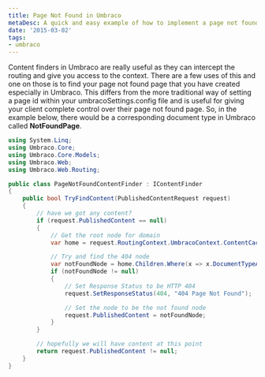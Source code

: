 ```yaml
---
title: Page Not Found in Umbraco
metaDesc: A quick and easy example of how to implement a page not found content finder in Umbraco.
date: '2015-03-02'
tags: 
- umbraco
---
```


Content finders in Umbraco are really useful as they can intercept the routing and give you access to the context. There are a few uses of this and one on those is to find your page not found page that you have created especially in Umbraco. This differs from the more traditional way of setting a page id within your umbracoSettings.config file and is useful for giving your client complete control over their page not found page. So, in the example below, there would be a corresponding document type in Umbraco called **NotFoundPage**.

```csharp
using System.Linq;
using Umbraco.Core;
using Umbraco.Core.Models;
using Umbraco.Web;
using Umbraco.Web.Routing;

public class PageNotFoundContentFinder : IContentFinder
{
    public bool TryFindContent(PublishedContentRequest request)
    {
        // have we got any content?
        if (request.PublishedContent == null)
        {
            // Get the root node for domain
            var home = request.RoutingContext.UmbracoContext.ContentCache.GetByRoute(request.Domain.RootNodeId + "/");

            // Try and find the 404 node
            var notFoundNode = home.Children.Where(x => x.DocumentTypeAlias == "NotFoundPage").FirstOrDefault();
            if (notFoundNode != null)
            {
                // Set Response Status to be HTTP 404
                request.SetResponseStatus(404, "404 Page Not Found");

                // Set the node to be the not found node
                request.PublishedContent = notFoundNode;
            }
        }

        // hopefully we will have content at this point
        return request.PublishedContent != null;
    }
}
```
